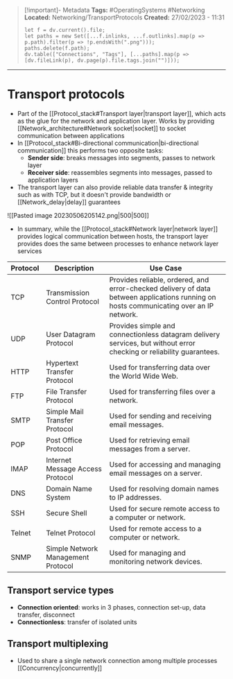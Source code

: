 > [!important]- Metadata
> **Tags:** #OperatingSystems #Networking 
> **Located:** Networking/TransportProtocols
> **Created:** 27/02/2023 - 11:31
> ```dataviewjs
> let f = dv.current().file;
> let paths = new Set([...f.inlinks, ...f.outlinks].map(p => p.path).filter(p => !p.endsWith(".png")));
> paths.delete(f.path);
> dv.table(["Connections", "Tags"], [...paths].map(p => [dv.fileLink(p), dv.page(p).file.tags.join("")]));
> ```

___
# Transport protocols
- Part of the [[Protocol_stack#Transport layer|transport layer]], which acts as the glue for the network and application layer. Works by providing [[Network_architecture#Network socket|socket]] to socket communication between applications 
- In [[Protocol_stack#Bi-directional communication|bi-directional communication]] this performs two opposite tasks:
	- **Sender side**: breaks messages into segments, passes to network layer 
	- **Receiver side**: reassembles segments into messages, passed to application layers
- The transport layer can also provide reliable data transfer & integrity such as with TCP, but it doesn't provide bandwidth or [[Network_delay|delay]] guarantees

![[Pasted image 20230506205142.png|500|500]]
- In summary, while the [[Protocol_stack#Network layer|network layer]] provides logical communication between hosts, the transport layer provides does the same between processes to enhance network layer services

| Protocol | Description | Use Case |
| -------- | ----------- | -------- |
| TCP | Transmission Control Protocol | Provides reliable, ordered, and error-checked delivery of data between applications running on hosts communicating over an IP network. | Used for applications that require reliable and ordered data delivery, such as web browsing, email, file transfer, and database transactions. |
| UDP | User Datagram Protocol | Provides simple and connectionless datagram delivery services, but without error checking or reliability guarantees. | Used for applications that require fast and efficient data transmission, such as streaming media, online gaming, and real-time communication. |
| HTTP | Hypertext Transfer Protocol | Used for transferring data over the World Wide Web. | Used for accessing and transferring web pages, media, and other resources on the internet. |
| FTP | File Transfer Protocol | Used for transferring files over a network. | Used for transferring large files, software updates, or website content between servers and clients. |
| SMTP | Simple Mail Transfer Protocol | Used for sending and receiving email messages. | Used for sending and receiving email messages between mail servers and email clients. |
| POP | Post Office Protocol | Used for retrieving email messages from a server. | Used for downloading email messages from a mail server to an email client. |
| IMAP | Internet Message Access Protocol | Used for accessing and managing email messages on a server. | Used for managing email messages across multiple devices and clients, and for accessing shared email accounts. |
| DNS | Domain Name System | Used for resolving domain names to IP addresses. | Used for translating human-readable domain names (such as example.com) into IP addresses (such as 192.0.2.1) that can be used to locate web servers and other resources on the internet. |
| SSH | Secure Shell | Used for secure remote access to a computer or network. | Used for secure remote administration, file transfer, and command execution over an insecure network. |
| Telnet | Telnet Protocol | Used for remote access to a computer or network. | Used for remote administration, debugging, and other tasks that require access to a command-line interface. |
| SNMP | Simple Network Management Protocol | Used for managing and monitoring network devices. | Used for monitoring network performance, identifying and resolving issues, and configuring network devices such as routers, switches, and servers. |         |             |          |


## Transport service types 
- **Connection oriented**: works in 3 phases, connection set-up, data transfer, disconnect 
- **Connectionless**: transfer of isolated units 

## Transport multiplexing
- Used to share a single network connection among multiple processes [[Concurrency|concurrently]]